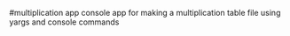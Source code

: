 #multiplication app console
app for making a multiplication table file using yargs and console commands
